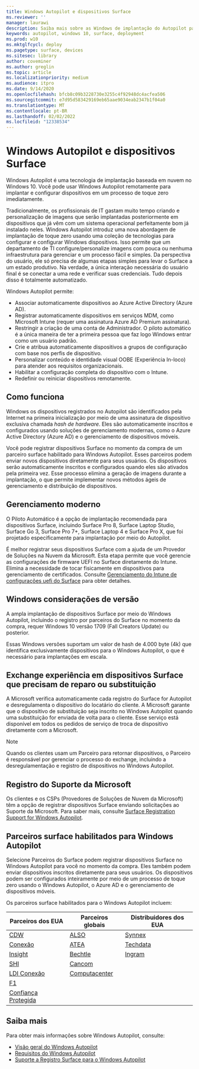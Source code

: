 ```yaml
---
title: Windows Autopilot e dispositivos Surface
ms.reviewer: ''
manager: laurawi
description: Saiba mais sobre as Windows de implantação do Autopilot para dispositivos Surface.
keywords: autopilot, windows 10, surface, deployment
ms.prod: w10
ms.mktglfcycl: deploy
ms.pagetype: surface, devices
ms.sitesec: library
author: coveminer
ms.author: greglin
ms.topic: article
ms.localizationpriority: medium
ms.audience: itpro
ms.date: 9/14/2020
ms.openlocfilehash: bfcb8c09b3228730e3255c4f92948dc4acfea506
ms.sourcegitcommit: e7d95d583429169eb65aae9034eab2347b1f04a0
ms.translationtype: MT
ms.contentlocale: pt-BR
ms.lasthandoff: 02/02/2022
ms.locfileid: "12338534"
---
```

# <a name="windows-autopilot-and-surface-devices"></a>Windows Autopilot e dispositivos Surface

Windows Autopilot é uma tecnologia de implantação baseada em nuvem no Windows 10. Você pode usar Windows Autopilot remotamente para implantar e configurar dispositivos em um processo de toque zero imediatamente.

Tradicionalmente, os profissionais de IT gastam muito tempo criando e personalização de imagens que serão implantadas posteriormente em dispositivos que já vêm com um sistema operacional perfeitamente bom já instalado neles. Windows Autopilot introduz uma nova abordagem de implantação de toque zero usando uma coleção de tecnologias para configurar e configurar Windows dispositivos. Isso permite que um departamento de TI configure/personalize imagens com pouca ou nenhuma infraestrutura para gerenciar e um processo fácil e simples. Da perspectiva do usuário, ele só precisa de algumas etapas simples para levar o Surface a um estado produtivo. Na verdade, a única interação necessária do usuário final é se conectar a uma rede e verificar suas credenciais. Tudo depois disso é totalmente automatizado.

Windows Autopilot permite:

- Associar automaticamente dispositivos ao Azure Active Directory (Azure AD).
- Registrar automaticamente dispositivos em serviços MDM, como Microsoft Intune (requer uma assinatura Azure AD Premium assinatura).
- Restringir a criação de uma conta de Administrador. O piloto automático é a única maneira de ter a primeira pessoa que faz logo Windows entrar como um usuário padrão.
- Crie e atribua automaticamente dispositivos a grupos de configuração com base nos perfis de dispositivo.
- Personalizar conteúdo e identidade visual OOBE (Experiência In-loco) para atender aos requisitos organizacionais.
- Habilitar a configuração completa do dispositivo com o Intune.
- Redefinir ou reiniciar dispositivos remotamente.

## <a name="how-it-works"></a>Como funciona

Windows os dispositivos registrados no Autopilot são identificados pela Internet na primeira inicialização por meio de uma assinatura de dispositivo exclusiva chamada *hash de hardware*. Eles são automaticamente inscritos e configurados usando soluções de gerenciamento modernas, como o Azure Active Directory (Azure AD) e o gerenciamento de dispositivos móveis.

Você pode registrar dispositivos Surface no momento da compra de um parceiro surface habilitado para Windows Autopilot. Esses parceiros podem enviar novos dispositivos diretamente para seus usuários. Os dispositivos serão automaticamente inscritos e configurados quando eles são ativados pela primeira vez. Esse processo elimina a geração de imagens durante a implantação, o que permite implementar novos métodos ágeis de gerenciamento e distribuição de dispositivos.

## <a name="modern-management"></a>Gerenciamento moderno

O Piloto Automático é a opção de implantação recomendada para dispositivos Surface, incluindo Surface Pro 8, Surface Laptop Studio, Surface Go 3, Surface Pro 7+, Surface Laptop 4 e Surface Pro X, que foi projetado especificamente para implantação por meio do Autopilot.

 É melhor registrar seus dispositivos Surface com a ajuda de um Provedor de Soluções na Nuvem da Microsoft. Esta etapa permite que você gerencie as configurações de firmware UEFI no Surface diretamente do Intune. Elimina a necessidade de tocar fisicamente em dispositivos para gerenciamento de certificados. Consulte [Gerenciamento do Intune de configurações uefi do Surface](surface-manage-dfci-guide.md) para obter detalhes.

## <a name="windows-version-considerations"></a>Windows considerações de versão

A ampla implantação de dispositivos Surface por meio do Windows Autopilot, incluindo o registro por parceiros do Surface no momento da compra, requer Windows 10 versão 1709 (Fall Creators Update) ou posterior.

Essas Windows versões suportam um valor de hash de 4.000 byte (4k) que identifica exclusivamente dispositivos para o Windows Autopilot, o que é necessário para implantações em escala.

## <a name="exchange-experience-on-surface-devices-in-need-of-repair-or-replacement"></a>Exchange experiência em dispositivos Surface que precisam de reparo ou substituição

A Microsoft verifica automaticamente cada registro do Surface for Autopilot e desregulamenta o dispositivo do locatário do cliente.  A Microsoft garante que o dispositivo de substituição seja inscrito no Windows Autopilot quando uma substituição for enviada de volta para o cliente. Esse serviço está disponível em todos os pedidos de serviço de troca de dispositivo diretamente com a Microsoft.

> [!NOTE]
> Quando os clientes usam um Parceiro para retornar dispositivos, o Parceiro é responsável por gerenciar o processo do exchange, incluindo a desregulamentação e registro de dispositivos no Windows Autopilot.

## <a name="microsoft-support-registration"></a>Registro do Suporte da Microsoft

Os clientes e os CSPs (Provedores de Soluções de Nuvem da Microsoft) têm a opção de registrar dispositivos Surface enviando solicitações ao Suporte da Microsoft. Para saber mais, consulte [Surface Registration Support for Windows Autopilot](surface-autopilot-registration-support.md).

## <a name="surface-partners-enabled-for-windows-autopilot"></a>Parceiros surface habilitados para Windows Autopilot

Selecione Parceiros do Surface podem registrar dispositivos Surface no Windows Autopilot para você no momento da compra. Eles também podem enviar dispositivos inscritos diretamente para seus usuários. Os dispositivos podem ser configurados inteiramente por meio de um processo de toque zero usando o Windows Autopilot, o Azure AD e o gerenciamento de dispositivos móveis.

Os parceiros surface habilitados para o Windows Autopilot incluem:

| Parceiros dos EUA | Parceiros globais | Distribuidores dos EUA |
|--------------|---------------|-------------------|
|  [CDW](https://www.cdw.com/) |  [ALSO](https://www.also.com/ec/cms5/da_2800/2800-msportal/products-and-solutions/surface/surface-is-more/surface-and-wa/index.jsp) |  [Synnex](https://www.synnexcorp.com/us/microsoft/surface-autopilot/)  |
|  [Conexão](https://www.connection.com/brand/microsoft/microsoft-surface)   |  [ATEA](https://www.atea.com/) |  [Techdata](https://www.techdata.com/)  |
|  [Insight](https://www.insight.com/en_US/buy/partner/microsoft/surface/windows-autopilot.html)  |  [Bechtle](https://www.bechtle.com/marken/microsoft/microsoft-windows-autopilot) |  [Ingram](https://go.microsoft.com/fwlink/p/?LinkID=2128954)   |
|  [SHI](https://www.shi.com/Surface) |  [Cancom](https://www.cancom.de/) |    |
|  [LDI Conexão](https://www.myldi.com/managed-it/)  |  [Computacenter](https://www.computacenter.com/uk) |    |
|  [F1](https://www.functiononeit.com/#empower)  |   |  |
|  [Confiança Protegida](https://go.microsoft.com/fwlink/p/?LinkID=2129005) | | |

## <a name="learn-more"></a>Saiba mais

Para obter mais informações sobre Windows Autopilot, consulte:

- [Visão geral do Windows Autopilot](/windows/deployment/windows-autopilot/windows-10-autopilot)
- [Requisitos do Windows Autopilot](/windows/deployment/windows-autopilot/windows-autopilot-requirements)
- [Suporte a Registro Surface para o Windows Autopilot](surface-autopilot-registration-support.md)
